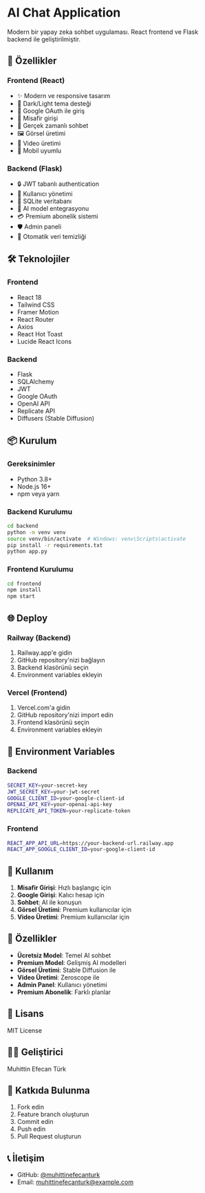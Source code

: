 # AI Chat Application

Modern bir yapay zeka sohbet uygulaması. React frontend ve Flask backend ile geliştirilmiştir.

## 🚀 Özellikler

### Frontend (React)
- ✨ Modern ve responsive tasarım
- 🌙 Dark/Light tema desteği
- 🔐 Google OAuth ile giriş
- 👤 Misafir girişi
- 💬 Gerçek zamanlı sohbet
- 🖼️ Görsel üretimi
- 🎥 Video üretimi
- 📱 Mobil uyumlu

### Backend (Flask)
- 🔒 JWT tabanlı authentication
- 👥 Kullanıcı yönetimi
- 💾 SQLite veritabanı
- 🤖 AI model entegrasyonu
- 💳 Premium abonelik sistemi
- 🛡️ Admin paneli
- 🧹 Otomatik veri temizliği

## 🛠️ Teknolojiler

### Frontend
- React 18
- Tailwind CSS
- Framer Motion
- React Router
- Axios
- React Hot Toast
- Lucide React Icons

### Backend
- Flask
- SQLAlchemy
- JWT
- Google OAuth
- OpenAI API
- Replicate API
- Diffusers (Stable Diffusion)

## 📦 Kurulum

### Gereksinimler
- Python 3.8+
- Node.js 16+
- npm veya yarn

### Backend Kurulumu
```bash
cd backend
python -m venv venv
source venv/bin/activate  # Windows: venv\Scripts\activate
pip install -r requirements.txt
python app.py
```

### Frontend Kurulumu
```bash
cd frontend
npm install
npm start
```

## 🌐 Deploy

### Railway (Backend)
1. Railway.app'e gidin
2. GitHub repository'nizi bağlayın
3. Backend klasörünü seçin
4. Environment variables ekleyin

### Vercel (Frontend)
1. Vercel.com'a gidin
2. GitHub repository'nizi import edin
3. Frontend klasörünü seçin
4. Environment variables ekleyin

## 🔧 Environment Variables

### Backend
```bash
SECRET_KEY=your-secret-key
JWT_SECRET_KEY=your-jwt-secret
GOOGLE_CLIENT_ID=your-google-client-id
OPENAI_API_KEY=your-openai-api-key
REPLICATE_API_TOKEN=your-replicate-token
```

### Frontend
```bash
REACT_APP_API_URL=https://your-backend-url.railway.app
REACT_APP_GOOGLE_CLIENT_ID=your-google-client-id
```

## 📱 Kullanım

1. **Misafir Girişi**: Hızlı başlangıç için
2. **Google Girişi**: Kalıcı hesap için
3. **Sohbet**: AI ile konuşun
4. **Görsel Üretimi**: Premium kullanıcılar için
5. **Video Üretimi**: Premium kullanıcılar için

## 🎯 Özellikler

- **Ücretsiz Model**: Temel AI sohbet
- **Premium Model**: Gelişmiş AI modelleri
- **Görsel Üretimi**: Stable Diffusion ile
- **Video Üretimi**: Zeroscope ile
- **Admin Panel**: Kullanıcı yönetimi
- **Premium Abonelik**: Farklı planlar

## 📄 Lisans

MIT License

## 👨‍💻 Geliştirici

Muhittin Efecan Türk

## 🤝 Katkıda Bulunma

1. Fork edin
2. Feature branch oluşturun
3. Commit edin
4. Push edin
5. Pull Request oluşturun

## 📞 İletişim

- GitHub: [@muhittinefecanturk](https://github.com/muhittinefecanturk)
- Email: muhittinefecanturk@example.com